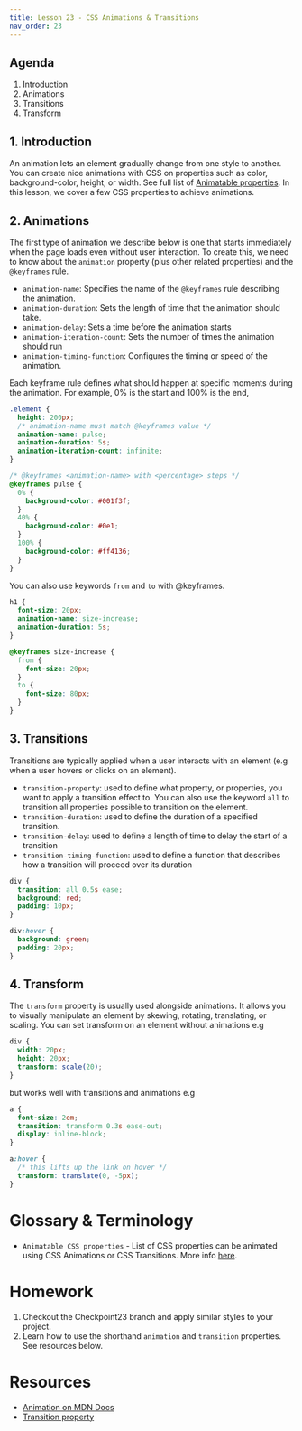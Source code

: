 ```yaml
---
title: Lesson 23 - CSS Animations & Transitions
nav_order: 23
---
```


## Agenda

1. Introduction
1. Animations
1. Transitions
1. Transform

## 1. Introduction

An animation lets an element gradually change from one style to another.
You can create nice animations with CSS on properties such as color, background-color, height, or width.
See full list of [Animatable properties](https://developer.mozilla.org/en-US/docs/Web/CSS/CSS_animated_properties).
In this lesson, we cover a few CSS properties to achieve animations.

## 2. Animations

The first type of animation we describe below is one that starts immediately when the page loads even without user interaction.
To create this, we need to know about the `animation` property (plus other related properties) and the `@keyframes` rule.

- `animation-name`: Specifies the name of the `@keyframes` rule describing the animation.
- `animation-duration`: Sets the length of time that the animation should take.
- `animation-delay`: Sets a time before the animation starts
- `animation-iteration-count`: Sets the number of times the animation should run
- `animation-timing-function`: Configures the timing or speed of the animation.

Each keyframe rule defines what should happen at specific moments during the animation.
For example, 0% is the start and 100% is the end,

```css
.element {
  height: 200px;
  /* animation-name must match @keyframes value */
  animation-name: pulse;
  animation-duration: 5s;
  animation-iteration-count: infinite;
}

/* @keyframes <animation-name> with <percentage> steps */
@keyframes pulse {
  0% {
    background-color: #001f3f;
  }
  40% {
    background-color: #0e1;
  }
  100% {
    background-color: #ff4136;
  }
}
```

You can also use keywords `from` and `to` with @keyframes.

```css
h1 {
  font-size: 20px;
  animation-name: size-increase;
  animation-duration: 5s;
}

@keyframes size-increase {
  from {
    font-size: 20px;
  }
  to {
    font-size: 80px;
  }
}
```

## 3. Transitions

Transitions are typically applied when a user interacts with an element (e.g when a user hovers or clicks on an element).

- `transition-property`: used to define what property, or properties, you want to apply a transition effect to. You can also use the keyword `all` to transition all properties possible to transition on the element.
- `transition-duration`: used to define the duration of a specified transition.
- `transition-delay`: used to define a length of time to delay the start of a transition
- `transition-timing-function`: used to define a function that describes how a transition will proceed over its duration

```css
div {
  transition: all 0.5s ease;
  background: red;
  padding: 10px;
}

div:hover {
  background: green;
  padding: 20px;
}
```

## 4. Transform

The `transform` property is usually used alongside animations. It allows you to visually manipulate an element by skewing, rotating, translating, or scaling. You can set transform on an element without animations e.g

```css
div {
  width: 20px;
  height: 20px;
  transform: scale(20);
}
```

but works well with transitions and animations e.g

```css
a {
  font-size: 2em;
  transition: transform 0.3s ease-out;
  display: inline-block;
}

a:hover {
  /* this lifts up the link on hover */
  transform: translate(0, -5px);
}
```

# Glossary & Terminology

- `Animatable CSS properties` - List of CSS properties can be animated using CSS Animations or CSS Transitions. More info [here](https://developer.mozilla.org/en-US/docs/Web/CSS/CSS_animated_properties).

# Homework

1. Checkout the Checkpoint23 branch and apply similar styles to your project.
2. Learn how to use the shorthand `animation` and `transition` properties. See resources below.

# Resources

- [Animation on MDN Docs](https://developer.mozilla.org/en-US/docs/Web/CSS/animation)
- [Transition property](https://css-tricks.com/almanac/properties/t/transition/)
